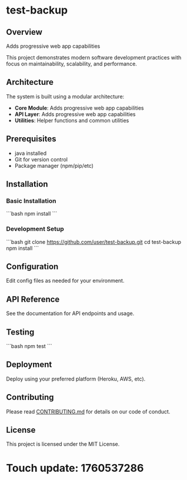# test-backup

## Overview

Adds progressive web app capabilities

This project demonstrates modern software development practices with focus on maintainability, scalability, and performance.

## Architecture

The system is built using a modular architecture:

- **Core Module**: Adds progressive web app capabilities
- **API Layer**: Adds progressive web app capabilities
- **Utilities**: Helper functions and common utilities

## Prerequisites

- java installed
- Git for version control
- Package manager (npm/pip/etc)

## Installation

### Basic Installation

\`\`\`bash
npm install
\`\`\`

### Development Setup

\`\`\`bash
git clone https://github.com/user/test-backup.git
cd test-backup
npm install
\`\`\`

## Configuration

Edit config files as needed for your environment.

## API Reference

See the documentation for API endpoints and usage.

## Testing

\`\`\`bash
npm test
\`\`\`

## Deployment

Deploy using your preferred platform (Heroku, AWS, etc).

## Contributing

Please read [CONTRIBUTING.md](CONTRIBUTING.md) for details on our code of conduct.

## License

This project is licensed under the MIT License.

# Touch update: 1760537286
